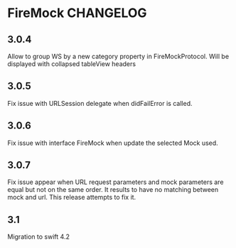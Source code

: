 # FireMock CHANGELOG

## 3.0.4

Allow to group WS by a new category property in FireMockProtocol. Will be displayed with collapsed tableView headers

## 3.0.5

Fix issue with URLSession delegate when didFailError is called.

## 3.0.6

Fix issue with interface FireMock when update the selected Mock used.

## 3.0.7

Fix issue appear when URL request parameters and mock parameters are equal but not on the same order. It results to have no matching between mock and url. This release attempts to fix it.

## 3.1

Migration to swift 4.2
